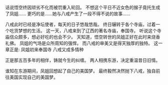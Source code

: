 话说悟空终因顽劣不化而被罚重入轮回。
不想这个平日不近女色的猴子竟托生成了凤姐……
更巧的是……她与八戒产生了一段不得不说的故事……

八戒此时已经是净坛使者，每天的日子悠哉悠哉。
终日辗转于各个寺庙，过着一个吃货梦想的生活。
这一天，八戒来到了辽西的著名寺庙，奉国寺。
听说这个寺庙信众颇多，想必好吃的也会不少。
天知道，悟空转世的凤姐正好在此时来烧香礼佛。
凤姐的气场是众所周知的强悍。
而八戒的审美又是得天独厚的独特。
这一章正是:
凤姐初来奉国寺
八戒又成多情种


正是那五百多年的相伴，铸就今生的纠缠。
两人相携东游，决定重温昔日旧情。

谁知在东游期间，凤姐回想起了自己的美国梦。
最终毅然决然抛下八戒，独自前往美国实现自己的美国梦。